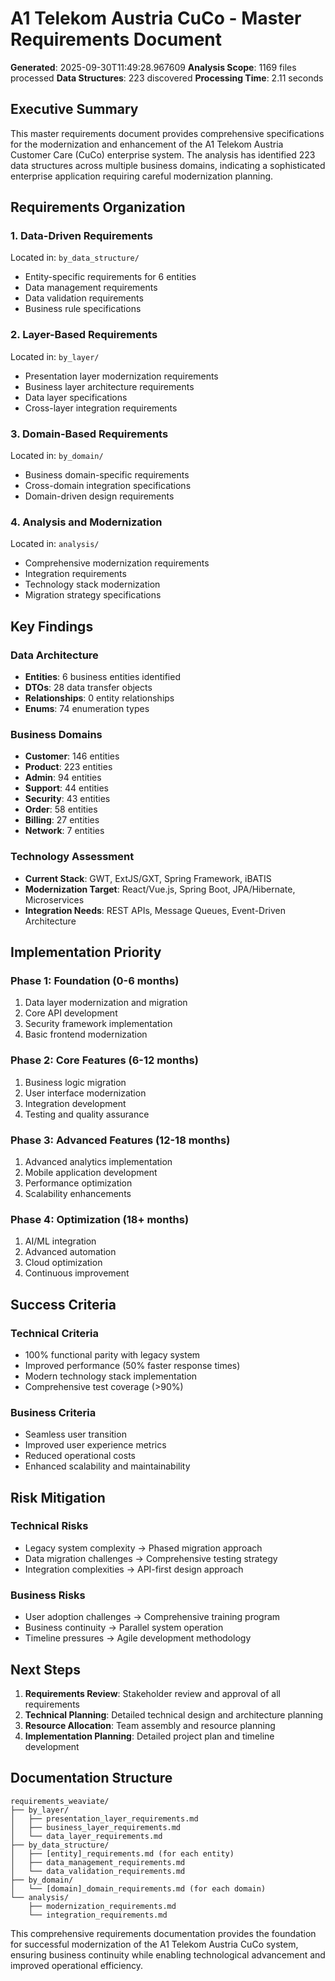 # A1 Telekom Austria CuCo - Master Requirements Document

**Generated**: 2025-09-30T11:49:28.967609
**Analysis Scope**: 1169 files processed
**Data Structures**: 223 discovered
**Processing Time**: 2.11 seconds

## Executive Summary

This master requirements document provides comprehensive specifications for the modernization and enhancement of the A1 Telekom Austria Customer Care (CuCo) enterprise system. The analysis has identified 223 data structures across multiple business domains, indicating a sophisticated enterprise application requiring careful modernization planning.

## Requirements Organization

### 1. Data-Driven Requirements
Located in: `by_data_structure/`
- Entity-specific requirements for 6 entities
- Data management requirements
- Data validation requirements
- Business rule specifications

### 2. Layer-Based Requirements
Located in: `by_layer/`
- Presentation layer modernization requirements
- Business layer architecture requirements  
- Data layer specifications
- Cross-layer integration requirements

### 3. Domain-Based Requirements
Located in: `by_domain/`
- Business domain-specific requirements
- Cross-domain integration specifications
- Domain-driven design requirements

### 4. Analysis and Modernization
Located in: `analysis/`
- Comprehensive modernization requirements
- Integration requirements
- Technology stack modernization
- Migration strategy specifications

## Key Findings

### Data Architecture
- **Entities**: 6 business entities identified
- **DTOs**: 28 data transfer objects
- **Relationships**: 0 entity relationships
- **Enums**: 74 enumeration types

### Business Domains
- **Customer**: 146 entities
- **Product**: 223 entities
- **Admin**: 94 entities
- **Support**: 44 entities
- **Security**: 43 entities
- **Order**: 58 entities
- **Billing**: 27 entities
- **Network**: 7 entities

### Technology Assessment
- **Current Stack**: GWT, ExtJS/GXT, Spring Framework, iBATIS
- **Modernization Target**: React/Vue.js, Spring Boot, JPA/Hibernate, Microservices
- **Integration Needs**: REST APIs, Message Queues, Event-Driven Architecture

## Implementation Priority

### Phase 1: Foundation (0-6 months)
1. Data layer modernization and migration
2. Core API development
3. Security framework implementation
4. Basic frontend modernization

### Phase 2: Core Features (6-12 months)  
1. Business logic migration
2. User interface modernization
3. Integration development
4. Testing and quality assurance

### Phase 3: Advanced Features (12-18 months)
1. Advanced analytics implementation
2. Mobile application development
3. Performance optimization
4. Scalability enhancements

### Phase 4: Optimization (18+ months)
1. AI/ML integration
2. Advanced automation
3. Cloud optimization
4. Continuous improvement

## Success Criteria

### Technical Criteria
- 100% functional parity with legacy system
- Improved performance (50% faster response times)
- Modern technology stack implementation
- Comprehensive test coverage (>90%)

### Business Criteria
- Seamless user transition
- Improved user experience metrics
- Reduced operational costs
- Enhanced scalability and maintainability

## Risk Mitigation

### Technical Risks
- Legacy system complexity → Phased migration approach
- Data migration challenges → Comprehensive testing strategy
- Integration complexities → API-first design approach

### Business Risks  
- User adoption challenges → Comprehensive training program
- Business continuity → Parallel system operation
- Timeline pressures → Agile development methodology

## Next Steps

1. **Requirements Review**: Stakeholder review and approval of all requirements
2. **Technical Planning**: Detailed technical design and architecture planning
3. **Resource Allocation**: Team assembly and resource planning
4. **Implementation Planning**: Detailed project plan and timeline development

## Documentation Structure

```
requirements_weaviate/
├── by_layer/
│   ├── presentation_layer_requirements.md
│   ├── business_layer_requirements.md
│   └── data_layer_requirements.md
├── by_data_structure/
│   ├── [entity]_requirements.md (for each entity)
│   ├── data_management_requirements.md
│   └── data_validation_requirements.md
├── by_domain/
│   └── [domain]_domain_requirements.md (for each domain)
└── analysis/
    ├── modernization_requirements.md
    └── integration_requirements.md
```

This comprehensive requirements documentation provides the foundation for successful modernization of the A1 Telekom Austria CuCo system, ensuring business continuity while enabling technological advancement and improved operational efficiency.
